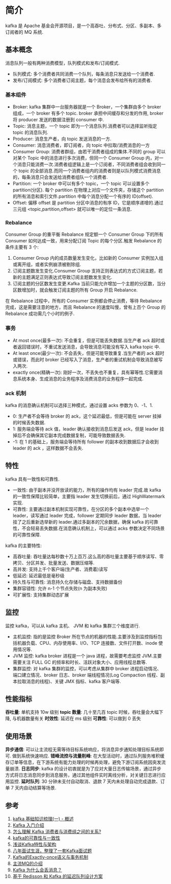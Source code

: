 # 简介
kafka 是 Apache 基金会开源项目，是一个高吞吐、分布式、分区、多副本、多订阅者的 MQ 系统.

## 基本概念
消息队列一般有两种消费模型，队列模式和发布/订阅模式.
- 队列模式: 多个消费者共同消费一个队列，每条消息只发送给一个消费者.
- 发布/订阅模式: 多个消费者订阅主题，每个消息会发布给所有的消费者.

### 基本组件
- Broker: kafka 集群中一台服务器就是一个 Broker，一个集群由多个 broker 组成，一个 broker 有多个 topic. broker 承担中间缓存和分发的作用, broker 将 producer 发送的数据注册到 consumer 中.
- Topic: 消息主题，一个 topic 即为一个消息队列.消费者可以选择监听指定 topic 的消息队列.
- Producer: 消息生产者，向 topic 发送消息的一方.
- Consumer: 消息消费者，即订阅者，向 topic 中拉取/消费消息的一方
- Consumer Group: 消费者群组，由若干消费者组成的集体.不同的 group 可以对某个 Topic 中的消息进行多次消费，但同一个 Consumer Group 内，对一个消息只能消费一次.消费者组逻辑上是一个订阅者，不同消费者组会收到同一个 topic 的全部消息.而同一个消费者组内的消费者则是以队列模式消费消息的，每条消息只会发送给消费者组队一个消费者.
- Partition: 一个 broker 中可以有多个 topic，一个 topic 可以设置多个 partition(分区). 每个 partition 在物理上对应一个文件夹，存储这个 partition 的所有消息和索引文件.partition 中每个消息分配一个有序的 ID(offset).
- Offset: 偏移 offset 是 partition 分区中消息的有序 ID，它是顺序递增的.通过三元组 <topic,partition,offset> 就可以唯一的定位一条消息.

### Rebalance
Consumer Group 的重平衡 Rebalance 规定额一个 Consumer Group 下的所有 Consumer 如何达成一致，用来分配订阅 Topic 的每个分区.触发 Rebalance 的条件主要有 3 个:
1. Consumer Group 内的成员数量发生变化，比如新的 Consumer 实例加入组或离开组，或者实例崩溃被剔除组.
2. 订阅主题数发生变化.Consumer Group 支持正则表达式的方式订阅主题，若新的主题满足正则表达式导致订阅主题数发生变化.
3. 订阅主题的分区数发生变更.Kafka 当前只能允许增加一个主题的分区数，当分区数增加时，就会触发订阅主题的所有 Group 开启 Rebalance.

在 Rebalance 过程中，所有的 Consumer 实例都会停止消费，等待 Rebalance 完成，这是需要注意的地方，而且 Rebalance 的速度叫慢，曾有上百个 Group 的 Rebalance 成功需几个小时的例子.

### 事务
- At most once(最多一次): 不会重复，但是可能丢失数据.当生产者 ack 超时或者返回错误时，不重试发送消息，会导致消息可能没有写入 kafka topic 中.
- At least once(最少一次): 不会丢失，但是可能导致重复.当生产者的 ack 超时或错误，而此时 broker 已经写入了消息，生产者的重试机制会导致消息被写入两次.
- exactly once(精确一次): 刚好一次，不丢失也不重复，具有幂等性.它需要消息系统本身、生成消息的业务程序及消费消息的业务程序一起完成.

### ack 机制
kafka 的消息确认机制可以选择三种模式，通过设置 acks 参数为 0、-1、1.
- 0: 生产者不会等待 broker 的 ack，这个延迟最低，但是可能在 server 挂掉的时候丢失数据.
- 1: 服务端会等待 ack 值，leader 确认接收到消息后发送 ack，但是 leader 挂掉后不会确保其它副本完成数据复制，可能导致数据丢失.
- -1: 在 1 的基础上，服务端会等待所有 follower 的副本收到数据后才会收到 leader 的 ack ，这样数据不会丢失.

## 特性
kafka 具有一致性和可靠性.
- 一致性: 由于副本并没开放读的能力，所有的操作均有 leader 完成.故 kafka 的一致性保障比较简单，主要指 leader 发生切换前后，通过 HighWatermark 实现.
- 可靠性: 主要通过副本机制实现可靠性，在分区的多个副本中选举一个 leader，读写通过 leader 完成，follower 定期同步 leader 数据，当 leader 挂了之后重新选举新的 leader.通过多副本的冗余数据，确保 kafka 的可靠性，不会轻易丢失数据.在消息确认机制上，可以通过 acks 参数决定不同场景的可靠性保障.

kafka 的主要特性:
- 高吞吐量: 吞吐量达每秒数十万上百万.这么高的吞吐量主要基于顺序读写、零拷贝、分区并发、批量发送、数据压缩等.
- 高并发: 支持上千个客户端(生产者、消费着)读写
- 低延迟: 延迟最低是毫秒级
- 持久性与可靠性: 消息持久化存储与磁盘、支持数据备份
- 集群容错性: 允许 n-1 个节点失败(n 为副本失败)
- 可扩展性: 支持集群动态扩展 

## 监控
监控 kafka，可以从 kafka 主机、 JVM 和 kafka 集群三个维度进行.
- 主机监控: 指的是监控 Broker 所在节点的机器的性能.主要涉及到监控指标包括机器负载、CPU、内存使用率、I/O、TCP 连接数、文件打开数、inode 使用情况等.
- JVM 监控: kafka broker 进程是一个 java 进程，故需要考虑监控 JVM.主要需要关注 FULL GC 的频率和时长、活跃对象大小、应用线程总数等.
- 集群监控: 对 kafka 集群的监控，可以考虑从集群中 broker 进程启动情况、端口建立情况、broker 日志、broker 端线程情况(Log Compaction 线程、副本拉取消息的线程)、关键 JMX 指标、kafka 客户端等.

## 性能指标
**吞吐量**: 单机支持 10w 级别
**topic 数量**: 几十至几百 topic 时候，吞吐量会大幅下降, 与机器数量有关
**时效性**: 延迟在 ms 级别
**可靠性**: 可以做到 0 丢失

## 使用场景
**异步通信**: 可以让主流程无需等待目标系统响应，将消息异步通知处理目标系统即可. 做到系统快速响应.
**错峰流控与流量削峰**: 在大型活动时，通过队列服务堆积缓存订单等信息，在下游系统有能力处理的时候再处理，避免下游订阅系统因突发流量崩溃.
**日志同步**: kafka 的设计初衷就是为了应对大量日志传输场景，通过异步方式将日志消息同步到消息服务，通过其他组件实时离线分析，对关键日志进行应用监控. 
**延时队列**: 30 分钟未支付自动取消、退款 7 天内未处理自动完成退款、订单 7 天内自动结算等场景.
## 参考
1. [kafka 基础知识梳理(一) - 概述](https://www.jianshu.com/p/6b9fa8891026)
2. [Kafka 入门介绍](https://lotabout.me/2018/kafka-introduction/)
3. [怎么理解 Kafka 消费者与消费组之间的关系?](https://segmentfault.com/a/1190000039125247)
4. [kafka的可靠性与一致性](https://zhuanlan.zhihu.com/p/107705346)
5. [浅谈Kafka特性与架构](https://juejin.cn/post/6844903957664382989)
6. [八年面试生涯，整理了一套Kafka面试题](https://juejin.cn/post/6844903889003610119)
7. [Kafka的Exactly-once语义与事务机制](https://www.cnblogs.com/luxiaoxun/p/13048474.html)
8. [主流MQ的介绍](https://juejin.cn/post/6844904122643120142)
9. [Kafka 为什么会丢消息？](https://www.toutiao.com/article/7149031751204323847/)
10. [基于 Redisson 和 Kafka 的延迟队列设计方案](https://juejin.cn/post/7144969196542099469)